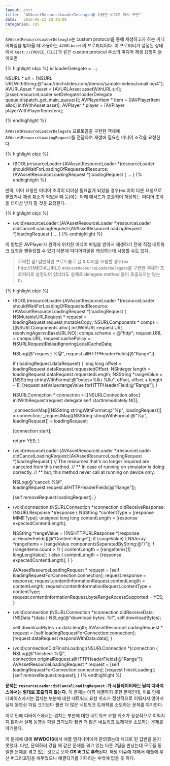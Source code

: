 ```yaml
---
layout: post
title:  "AVAssetResourceLoaderDeleagte를 이용한 비디오 캐시 구현"
date:   2016-06-23 10:49:00
categories: iOS
---
```


`AVAssetResourceLoaderDeleagte`는 custom protocol을 통해 재생하고자 하는 미디어파일을 받아올 때 사용하는 `AVURLAsset`의 프로퍼티이다.
이 프로퍼티가 설정된 상태에서 `test://{MOVIE_FILE}`과 같은 custom protocol 주소의 미디어 재생 요청이 들어오면 

{% highlight objc %}
id<AVAssetResourceLoaderDelegate> loaderDelegate = ...;

NSURL * url = [NSURL URLWithString:@"aaa://techslides.com/demos/sample-videos/small.mp4"];
AVURLAsset * asset = [AVURLAsset assetWithURL:url];
[asset.resourceLoader setDelegate:loaderDelegate queue:dispatch_get_main_queue()];
AVPlayerItem * item = [[AVPlayerItem alloc] initWithAsset:asset];
AVPlayer * player = [AVPlayer playerWithPlayerItem:item];

{% endhighlight %}

`AVAssetResourceLoaderDelegate` 프로토콜을 구현한 객체에 `AVAssetResourceLoadingRequest`를 전달하여 재생에 필요한 미디어 조각을 요청한다.


{% highlight objc %}
- (BOOL)resourceLoader:(AVAssetResourceLoader *)resourceLoader shouldWaitForLoadingOfRequestedResource:(AVAssetResourceLoadingRequest *)loadingRequest {
	...
}
{% endhighlight %}

만약, 이미 요청한 미디어 조각이 더이상 필요없게 되었을 경우(ex.이미 다른 요청으로 받았거나 재생 취소가 되었을 때 등)에는 아래 메서드가 호출되어 해당하는 미디어 조각을 더이상 받지 말 것을 요청한다.


{% highlight objc %}
- (void)resourceLoader:(AVAssetResourceLoader *)resourceLoader didCancelLoadingRequest:(AVAssetResourceLoadingRequest *)loadingRequest {
	...
}
{% endhighlight %}


이 방법은 AVPlayer가 원격에 위치한 미디어 파일을 받아서 재생하기 전에 직접 네트워크 요청을 핸들링할 수 있기 때문에 미디어파일을 캐싱하는데 사용할 수도 있다. 

> 주의할 점! 일반적인 프로토콜로 된 미디어를 요청할 경우(ex. http://{MEDIA_URL}) `AVAssetResourceLoaderDelegate`를 구현한 객체가 프로퍼티로 설정되어 있더라도 실제로 delegate method 들이 호출되지는 않는다. 


{% highlight objc %}
- (BOOL)resourceLoader:(AVAssetResourceLoader *)resourceLoader shouldWaitForLoadingOfRequestedResource:(AVAssetResourceLoadingRequest *)loadingRequest
{
    NSMutableURLRequest * request = loadingRequest.request.mutableCopy;
    NSURLComponents * comps = [[NSURLComponents alloc] initWithURL:request.URL resolvingAgainstBaseURL:NO];
    comps.scheme = @"http";
    request.URL = comps.URL;
    request.cachePolicy = NSURLRequestReloadIgnoringLocalCacheData;
    
    NSLog(@"request: %@", request.allHTTPHeaderFields[@"Range"]);
    
    if (loadingRequest.dataRequest) {
        long long offset = loadingRequest.dataRequest.requestedOffset;
        NSInteger length = loadingRequest.dataRequest.requestedLength;
        NSString *rangeValue = [NSString stringWithFormat:@"bytes=%llu-%llu", offset, offset + length - 1];
        [request setValue:rangeValue forHTTPHeaderField:@"Range"];
    }
    
    NSURLConnection * connection = [[NSURLConnection alloc] initWithRequest:request delegate:self startImmediately:NO];
    
    _connectionMap[[NSString stringWithFormat:@"%p", loadingRequest]] = connection;
    _requestMap[[NSString stringWithFormat:@"%p", loadingRequest]] = loadingRequest;
    
    [connection start];
    
    return YES;
}

- (void)resourceLoader:(AVAssetResourceLoader *)resourceLoader didCancelLoadingRequest:(AVAssetResourceLoadingRequest *)loadingRequest
{
    // The resources that's no longer required are canceled from this method.
    // ** In case of running on simulator is doing correctly.
    // ** but, this method never call at running on device only.
    
    NSLog(@"cancel: %@", loadingRequest.request.allHTTPHeaderFields[@"Range"]);
    
    [self removeRequest:loadingRequest];
}

- (void)connection:(NSURLConnection *)connection didReceiveResponse:(NSURLResponse *)response
{
    NSString *contentType = [response MIMEType];
    unsigned long long contentLength = [response expectedContentLength];
    
    NSString *rangeValue = [(NSHTTPURLResponse *)response allHeaderFields][@"Content-Range"];
    if (rangeValue)
    {
        NSArray *rangeItems = [rangeValue componentsSeparatedByString:@"/"];
        if (rangeItems.count > 1)
        {
            contentLength = [rangeItems[1] longLongValue];
        }
        else
        {
            contentLength = [response expectedContentLength];
        }
    }

    AVAssetResourceLoadingRequest * request = [self loadingRequestForConnection:connection];
    request.response = response;
    request.contentInformationRequest.contentLength = contentLength;
    request.contentInformationRequest.contentType = contentType;
    request.contentInformationRequest.byteRangeAccessSupported = YES;
}

- (void)connection:(NSURLConnection *)connection didReceiveData:(NSData *)data
{
    NSLog(@"download bytes: %f", self.downloadBytes);

    self.downloadBytes += data.length;
    AVAssetResourceLoadingRequest * request = [self loadingRequestForConnection:connection];
    [request.dataRequest respondWithData:data];
}

- (void)connectionDidFinishLoading:(NSURLConnection *)connection
{
    NSLog(@"finished: %@", connection.originalRequest.allHTTPHeaderFields[@"Range"]);
    AVAssetResourceLoadingRequest * request = [self loadingRequestForConnection:connection];
    [request finishLoading];
    [self removeRequest:request];
}
{% endhighlight %}


**문제는 `resourceLoader:didCancelLoadingRequest:`가 시뮬레이터와는 달리 디바이스에서는 절대로 호출되지 않는다.**
이 문제는 아직 해결하지 못한 문제인데, 이로 인해 디바이스에서는 겹치는 부분에 대한 네트워크 요청 취소가 정상적으로 이뤄지지 않아서 실제 동영상 파일 크기보다 훨씬 더 많은 네트워크 트래픽을 소모하는 문제를 야기한다.


이로 인해 디바이스에서는 겹치는 부분에 대한 네트워크 요청 취소가 정상적으로 이뤄지지 않아서 실제 동영상 파일 크기보다 훨씬 더 많은 네트워크 트래픽을 소모하는 문제를 야기한다.

이 문제에 대해 **WWDC16**에서 애플 엔지니어에게 문의했는데 제대로 된 답변을 듣지 못했다. 
다만, 문의하러 갔을 때 같은 문제를 겪고 있는 다른 2팀을 만났는데 모두들 동일한 문제를 겪고 있는 것으로 보아 **OS 버그로 추측**된다.
해당 이슈에 대해서 애플에 우선 버그리포팅을 해두었으니 해결되기를 기다리는 수밖에 없을 듯 하다.



